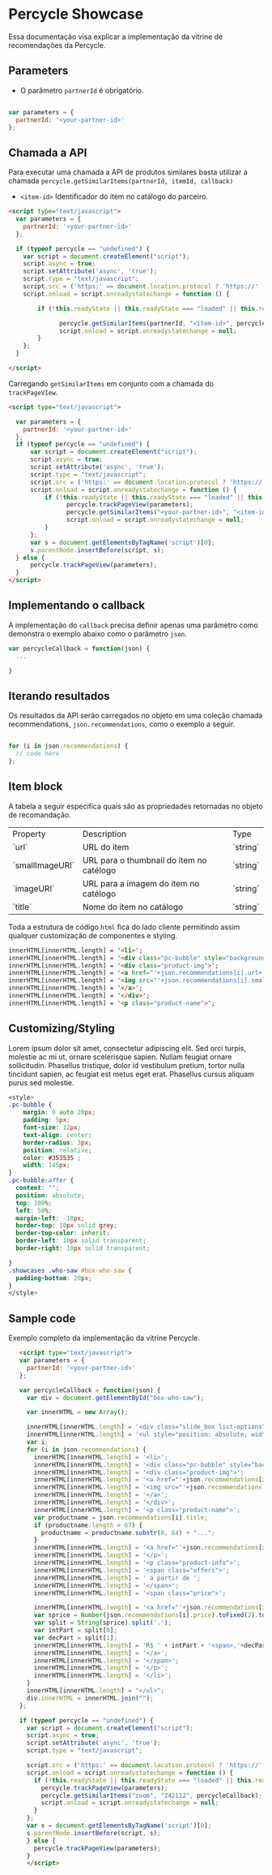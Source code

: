 # Percycle Showcase

Essa documentação visa explicar a implementação da vitrine de recomendações da Percycle.

## Parameters



* O parâmetro `partnerId` é obrigatório.

```javascript

var parameters = {
  partnerId: '<your-partner-id>'
};

```

## Chamada a API

Para executar uma chamada a API de produtos similares basta utilizar a chamada
`percycle.getSimilarItems(partnerId, itemId, callback)`

* `<item-id>` Identificador do item no catálogo do parceiro.

```html
<script type="text/javascript">
  var parameters = {
    partnerId: '<your-partner-id>'
  };

  if (typeof percycle == "undefined") {
    var script = document.createElement("script");
    script.async = true;
    script.setAttribute('async', 'true');
    script.type = "text/javascript";
    script.src = ('https:' == document.location.protocol ? 'https://' : 'http://') + "www.percycle.com/api/percycle.js";
    script.onload = script.onreadystatechange = function () {

        if (!this.readyState || this.readyState === "loaded" || this.readyState === "complete") {

              percycle.getSimilarItems(partnerId, "<item-id>", percycleCallback);
              script.onload = script.onreadystatechange = null;
        }
    };
  }

</script>
```
Carregando `getSimilarItems` em conjunto com a chamada do `trackPageVIew`.

```html
<script type="text/javascript">

  var parameters = {
    partnerId: '<your-partner-id>'
  };
  if (typeof percycle == "undefined") {
      var script = document.createElement("script");
      script.async = true;
      script.setAttribute('async', 'true');
      script.type = "text/javascript";
      script.src = ('https:' == document.location.protocol ? 'https://' : 'http://') + "www.percycle.com/api/percycle.js";
      script.onload = script.onreadystatechange = function () {
          if (!this.readyState || this.readyState === "loaded" || this.readyState === "complete") {
                percycle.trackPageView(parameters);
                percycle.getSimilarItems("<your-partner-id>", "<item-id>", percycleCallback);
                script.onload = script.onreadystatechange = null;
          }
      };
      var s = document.getElementsByTagName('script')[0];
      s.parentNode.insertBefore(script, s);
  } else {
      percycle.trackPageView(parameters);
  }
</script>
```

## Implementando o callback

A implementação do `callback` precisa definir apenas uma parâmetro como demonstra o exemplo abaixo como o parâmetro `json`.

```javascript
var percycleCallback = function(json) {
  ...

}
```

## Iterando resultados

Os resultados da API serão carregados no objeto em uma coleção chamada recommendations,  `json.recommendations`, como o exemplo a seguir.

```javascript

for (i in json.recommendations) {
  // code here
};

```




## Item block

A tabela a seguir especifica quais são as propriedades retornadas no objeto de recomandação.

<table width="100%">
  <tr>
    <td>Property</td><td>Description</td><td>Type</td>
  </tr>
  <tr>
    <td>`url`</td><td>URL do item</td><td>`string`</td>
  </tr>
  <tr>
    <td>`smallImageURI`</td><td>URL para o thumbnail do item no catélogo</td><td>`string`</td>
  </tr>
  <tr>
  <td>`imageURI`</td><td>URL para a imagem do item no catélogo</td><td>`string`</td>
  </tr>
  <tr>
  <td>`title`</td><td>Nome do item no catálogo</td><td>`string`</td>
  </tr>
<table>

Toda a estrutura de código `html` fica do lado cliente permitindo assim qualquer customização de componentes e styling.

```html
innerHTML[innerHTML.length] = '<li>';
innerHTML[innerHTML.length] = '<div class="pc-bubble" style="background: #EFF1EE ; border-color: #EFF1EE ;"><b>'+Math.round(json.recommendations[i].confidence * 100)+'%</b> se interessaram</div>';
innerHTML[innerHTML.length] = '<div class="product-img">';
innerHTML[innerHTML.length] = '<a href="'+json.recommendations[i].url+'"  onclick="Zoom.Trackers.trackGoogleAnalyticsEvent(\'Interact-\'+Zoom.Context.get(\'current_page_type\'), Click-Vitrine-Quem-Viu-celular, Clique-vitrine-quem-viu-imagem);">';
innerHTML[innerHTML.length] = '<img src="'+json.recommendations[i].smallImageURI+'" title="'+json.recommendations[i].title+'"/>'
innerHTML[innerHTML.length] = '</a>';
innerHTML[innerHTML.length] = '</div>';
innerHTML[innerHTML.length] = '<p class="product-name">';
```

## Customizing/Styling

Lorem ipsum dolor sit amet, consectetur adipiscing elit.
Sed orci turpis, molestie ac mi ut, ornare scelerisque sapien.
Nullam feugiat ornare sollicitudin. Phasellus tristique, dolor id
vestibulum pretium, tortor nulla tincidunt sapien, ac feugiat est
metus eget erat. Phasellus cursus aliquam purus sed molestie.

```css
<style>
.pc-bubble {
    margin: 0 auto 20px;
    padding: 5px;
    font-size: 12px;
    text-align: center;
    border-radius: 3px;
    position: relative;
    color: #353535 ;
    width: 145px;
}
.pc-bubble:after {
  content: "";
  position: absolute;
  top: 100%;
  left: 50%;
  margin-left: -10px;
  border-top: 10px solid grey;
  border-top-color: inherit;
  border-left: 10px solid transparent;
  border-right: 10px solid transparent;

}
.showcases .who-saw #box-who-saw {
  padding-bottom: 20px;
}
</style>
```

## Sample code

Exemplo completo da implementação da vitrine Percycle.

```html
   <script type="text/javascript">
   var parameters = {
     partnerId: '<your-partner-id>'
   };

   var percycleCallback = function(json) {
     var div = document.getElementById("box-who-saw");

     var innerHTML = new Array();

     innerHTML[innerHTML.length] = '<div class="slide_box list-options" style="position: relative;">';
     innerHTML[innerHTML.length] = '<ul style="position: absolute; width: 2970px; right: -2078px;">';
     var i;
     for (i in json.recommendations) {
       innerHTML[innerHTML.length] = '<li>';
       innerHTML[innerHTML.length] = '<div class="pc-bubble" style="background: #EFF1EE ; border-color: #EFF1EE ;"><b>'+Math.round(json.recommendations[i].confidence * 100)+'%</b> se interessaram</div>';
       innerHTML[innerHTML.length] = '<div class="product-img">';
       innerHTML[innerHTML.length] = '<a href="'+json.recommendations[i].url+'"  onclick="Zoom.Trackers.trackGoogleAnalyticsEvent(\'Interact-\'+Zoom.Context.get(\'current_page_type\'), Click-Vitrine-Quem-Viu-celular, Clique-vitrine-quem-viu-imagem);">';
       innerHTML[innerHTML.length] = '<img src="'+json.recommendations[i].smallImageURI+'" title="'+json.recommendations[i].title+'"/>'
       innerHTML[innerHTML.length] = '</a>';
       innerHTML[innerHTML.length] = '</div>';
       innerHTML[innerHTML.length] = '<p class="product-name">';
       var productname = json.recommendations[i].title;
       if (productname.length > 67) {
         productname = productname.substr(0, 64) + "...";
       }
       innerHTML[innerHTML.length] = '<a href="'+json.recommendations[i].url+'"  onclick="Zoom.Trackers.trackGoogleAnalyticsEvent(\'Interact-\'+Zoom.Context.get(\'current_page_type\'), \'Click-Vitrine-Quem-Viu-celular\', \'Quem-Viu-Click-nome-produto\');">'+productname+'</a>';
       innerHTML[innerHTML.length] = '</p>';
       innerHTML[innerHTML.length] = '<p class="product-info">';
       innerHTML[innerHTML.length] = '<span class="offers">';
       innerHTML[innerHTML.length] = ' a partir de ';
       innerHTML[innerHTML.length] = '</span>';
       innerHTML[innerHTML.length] = '<span class="price">';

       innerHTML[innerHTML.length] = '<a href="'+json.recommendations[i].url+'" onclick="trackGoogleAnalyticsEvent(\'Interact-\'+Zoom.Context.get(\'current_page_type\')+\'\', \'\'Click-Vitrine-Quem-Viu-celular\'\', \'Quem-Viu-Click-preço\');">';
       var sprice = Number(json.recommendations[i].price).toFixed(2).toString();
       var split = String(sprice).split('.');
       var intPart = split[0];
       var decPart = split[1];
       innerHTML[innerHTML.length] = 'R$ ' + intPart + '<span>,'+decPart+'</span>';
       innerHTML[innerHTML.length] = '</a>';
       innerHTML[innerHTML.length] = '</span>';
       innerHTML[innerHTML.length] = '</p>';
       innerHTML[innerHTML.length] = '</li>';
     }
     innerHTML[innerHTML.length] = "</ul>";
     div.innerHTML = innerHTML.join("");
   };

   if (typeof percycle == "undefined") {
     var script = document.createElement("script");
     script.async = true;
     script.setAttribute('async', 'true');
     script.type = "text/javascript";

     script.src = ('https:' == document.location.protocol ? 'https://' : 'http://') + "www.percycle.com/api/percycle.js";
     script.onload = script.onreadystatechange = function () {
       if (!this.readyState || this.readyState === "loaded" || this.readyState === "complete") {
         percycle.trackPageView(parameters);
         percycle.getSimilarItems("zoom", "242112", percycleCallback);
         script.onload = script.onreadystatechange = null;
       }
     };
     var s = document.getElementsByTagName('script')[0];
     s.parentNode.insertBefore(script, s);
     } else {
       percycle.trackPageView(parameters);
     }
     </script>
```
